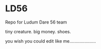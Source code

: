 # LD56
Repo for Ludum Dare 56 team

tiny creature.
big money.
shoes.

you wish you could edit like me.....................
